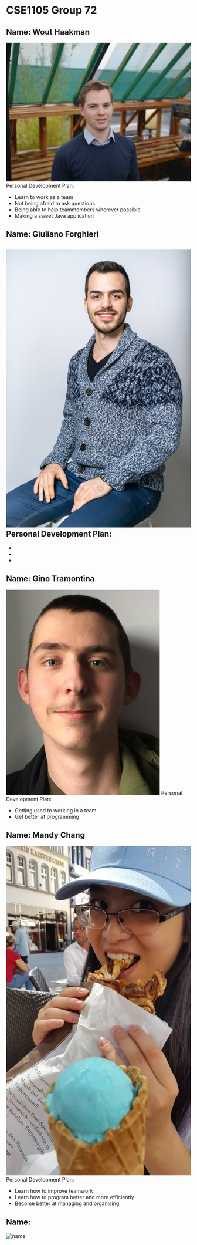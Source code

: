 # CSE1105 Group 72

## Name: Wout Haakman
![Wout Haakman](WoutHaakman.jpg)
Personal Development Plan:
- Learn to work as a team
- Not being afraid to ask questions
- Being able to help teammembers wherever possible
- Making a sweet Java application

## Name: Giuliano Forghieri
![Giuliano Forghieri](gforghieri.jpg)
Personal Development Plan:
-
-
-
-

## Name: Gino Tramontina
![Gino Tramontina](GinoTramontina.jpg)
Personal Development Plan:
- Getting used to working in a team
- Get better at programming

## Name: Mandy Chang
![Mandy Chang](MandyChang.jpeg)
Personal Development Plan:
- Learn how to improve teamwork
- Learn how to program better and more efficiently
- Become better at managing and organising
## Name:
![name]()
